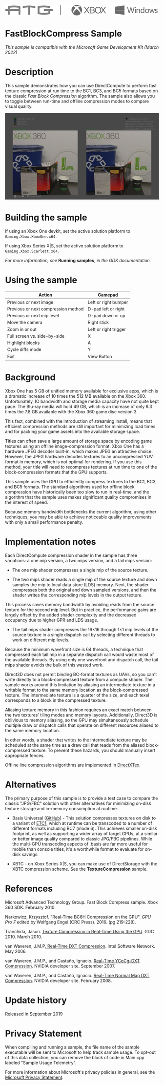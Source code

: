   ![](./media/image1.png)

# FastBlockCompress Sample

*This sample is compatible with the Microsoft Game Development Kit (March 2022)*

# Description

This sample demonstrates how you can use DirectCompute to perform fast texture compression at run time to the BC1, BC3, and BC5 formats based on the classic *Fast Block Compression* algorithm. The sample also allows you to toggle between run-time and offline compression modes to compare visual quality.

![](./media/image2.jpeg)

# Building the sample

If using an Xbox One devkit, set the active solution platform to `Gaming.Xbox.XboxOne.x64`.

If using Xbox Series X|S, set the active solution platform to `Gaming.Xbox.Scarlett.x64`.

*For more information, see* __Running samples__, *in the GDK documentation.*

# Using the sample

| Action                      |  Gamepad                                |
|-----------------------------|----------------------------------------|
| Previous or next image      |  Left or right bumper                   |
| Previous or next compression method |  D-pad left or right |
| Previous or next mip level  |  D-pad down or up                       |
| Move the camera             |  Right stick                            |
| Zoom in or out              |  Left or right trigger                  |
| Full screen vs. side-by-side |  X |
| Highlight blocks            |  A                                      |
| Cycle diffs mode            |  Y                                      |
| Exit                        |  View Button                            |

# Background

Xbox One has 5 GB of unified memory available for exclusive apps, which
is a dramatic increase of 10 times the 512 MB available on the Xbox 360.
Unfortunately, IO bandwidth and storage media capacity have not quite
kept pace. The Blu-ray media will hold 49 GB, which is an increase of
only 6.3 times the 7.8 GB available with the Xbox 360 game disc version
3.

This fact, combined with the introduction of streaming install, means
that efficient compression methods are still important for minimizing
load times and for packing your game assets into the available storage
space.

Titles can often save a large amount of storage space by encoding game
textures using an offline image-compression format. Xbox One has a
hardware JPEG decoder built-in, which makes JPEG an attractive choice.
However, the JPEG hardware decodes textures to an uncompressed YUV
format in memory, which is not optimal for rendering. If you use this
method, your title will need to recompress textures at run time to one
of the block-compression formats that the GPU supports.

This sample uses the GPU to efficiently compress textures to the BC1,
BC3, and BC5 formats. The standard algorithms used for offline block
compression have historically been too slow to run in real-time, and the
algorithm that the sample uses makes significant quality compromises in
the interest of speed.

Because memory bandwidth bottlenecks the current algorithm, using other
techniques, you may be able to achieve noticeable quality improvements
with only a small performance penalty.

# Implementation notes

Each DirectCompute compression shader in the sample has three variations: a one mip version, a two mips version, and a tail mips version:

-   The one mip shader compresses a single mip of the source texture. 

-   The two mips shader reads a single mip of the source texture and down samples the mip to local data store (LDS) memory. Next, the shader compresses both the original and down sampled versions, and then the shader writes the corresponding mip levels in the output texture. 

This process saves memory bandwidth by avoiding reads from the source texture for the second mip level. But in practice, the performance gains are largely offset by the added shader complexity and the decreased occupancy due to higher GPR and LDS usage.

-   The tail mips shader compresses the 16×16 through 1×1 mip levels of the source texture in a single dispatch call by selecting different threads to work on different mip levels. 

Because the minimum wavefront size is 64 threads, a technique that compressed each tail mip in a separate dispatch call would waste most of the available threads. By using only one wavefront and dispatch call, the tail mips shader avoids the bulk of this wasted work.

Direct3D does not permit binding BC-format textures as UAVs, so you can't write directly to a block-compressed texture from a compute shader. The sample works around this limitation by aliasing an intermediate texture in a writable format to the same memory location as the block-compressed texture. The intermediate texture is a quarter of the size, and each texel corresponds to a block in the compressed texture. 

Aliasing texture memory in this fashion requires an exact match between the two textures' tiling modes and memory layouts. Additionally, Direct3D is oblivious to memory aliasing, so the GPU may simultaneously schedule multiple draw or dispatch calls that operate on different resources aliased to the same memory location. 

In other words, a shader that writes to the intermediate texture may be scheduled at the same time as a draw call that reads from the aliased block-compressed texture. To prevent these hazards, you should manually insert appropriate fences.

Offline line compression algorithms are implemented in
[DirectXTex](https://github.com/Microsoft/DirectXTex/).

# Alternatives

The primary purpose of this sample is to provide a test case to compare
the classic "JPG/FBC" solution with other alternatives for minimizing
on-disk texture storage and in-memory consumption at runtime.

-   Basis Universal
    ([GitHub](https://github.com/BinomialLLC/basis_universal/)) - This
    solution compresses textures on disk to a variant of
    [ETC1](https://github.com/Ericsson/ETCPACK), which at runtime can be
    transcoded to a number of different formats including BC7 (mode 6).
    This achieves smaller on-disk footprint, as well as supporting a
    wider array of target GPUs, at a similar or better image quality
    compared to classic JPG/FBC pipelines. While the multi-GPU
    transcoding aspects of .basis are far more useful for mobile than
    console titles, it's a worthwhile format to evaluate for on-disk
    savings.

-   XBTC - on Xbox Series X|S, you can make use of
    DirectStorage with the XBTC compression scheme. See the
    **TextureCompression** sample.

# References

Microsoft Advanced Technology Group. Fast Block Compress sample. Xbox
360 SDK. February 2010.

Narkowicz, Krzysztof. "Real-Time BC6H Compression on the GPU". *GPU Pro
7* edited by Wolfgang Engel (CRC Press). 2016. (pg 219-228).

Tranchida, Jason. [Texture Compression in Real-Time Using the
GPU](http://www.gdcvault.com/play/1012554/Texture-compression-in-real-time).
GDC 2010. March 2010.

van Waveren, J.M.P[. Real-Time DXT
Compression](https://software.intel.com/sites/default/files/23/1d/324337_324337.pdf).
Intel Software Network. May 2006.

van Waveren, J.M.P., and Castaño, Ignacio. [Real-Time YCoCg-DXT
Compression](https://www.nvidia.com/object/real-time-ycocg-dxt-compression.html).
NVIDIA developer site. September 2007.

van Waveren, J.M.P., and Castaño, Ignacio. [Real-Time Normal Map DXT
Compression](http://developer.download.nvidia.com/whitepapers/2008/real-time-normal-map-dxt-compression.pdf).
NVIDIA developer site. February 2008.

# Update history

Released in September 2019

# Privacy Statement

When compiling and running a sample, the file name of the sample
executable will be sent to Microsoft to help track sample usage. To
opt-out of this data collection, you can remove the block of code in
Main.cpp labeled "Sample Usage Telemetry".

For more information about Microsoft's privacy policies in general, see
the [Microsoft Privacy
Statement](https://privacy.microsoft.com/en-us/privacystatement/).
